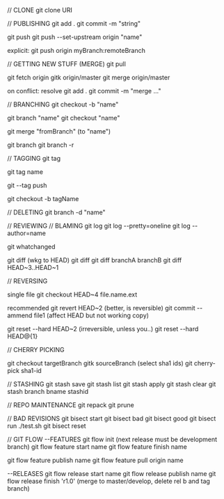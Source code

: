 // CLONE
git clone URI 


// PUBLISHING
git add .
git commit -m "string"

git push 
git push --set-upstream origin "name"

explicit:
git push origin myBranch:remoteBranch

// GETTING NEW STUFF (MERGE)
git pull

git fetch origin
gitk origin/master 
git merge origin/master

on conflict:
resolve
git add .
git commit -m "merge ..."


// BRANCHING
git checkout -b "name"

git branch "name"
git checkout "name"

git merge "fromBranch" (to "name")

git branch
git branch -r

// TAGGING
git tag

git tag name

git --tag push 

git checkout -b tagName

// DELETING
git branch -d "name"


// REVIEWING
// BLAMING
git log
git log --pretty=oneline
git log --author=name

git whatchanged

git diff (wkg to HEAD)
git diff
git diff branchA branchB
git diff HEAD~3..HEAD~1



// REVERSING

single file
git checkout HEAD~4 file.name.ext

recommended
git revert HEAD~2 (better, is reversible)
git commit --ammend file1 (affect HEAD but not working copy)

git reset --hard HEAD~2 (irreversible, unless you..)
git reset --hard HEAD@{1}

// CHERRY PICKING

git checkout targetBranch
gitk sourceBranch (select sha1 ids)
git cherry-pick sha1-id


// STASHING
git stash save
git stash list
git stash apply
git stash clear
git stash branch bname stashid

// REPO MAINTENANCE
git repack
git prune

// BAD REVISIONS
git bisect start
git bisect bad
git bisect good
git bisect run ./test.sh
git bisect reset

// GIT FLOW
--FEATURES
git flow init (next release must be development branch)
git flow feature start name
git flow feature finish name

git flow feature publish name
git flow feature pull origin name

--RELEASES
git flow release start name
git flow release publish name
git flow release finish 'r1.0' (merge to master/develop, delete rel b and tag branch)

